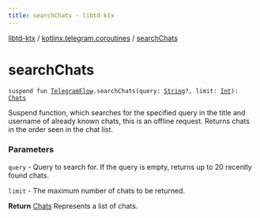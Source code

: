 ```yaml
---
title: searchChats - libtd-ktx
---
```


[libtd-ktx](../index.html) / [kotlinx.telegram.coroutines](index.html) / [searchChats](./search-chats.html)

# searchChats

`suspend fun `[`TelegramFlow`](../kotlinx.telegram.core/-telegram-flow/index.html)`.searchChats(query: `[`String`](https://kotlinlang.org/api/latest/jvm/stdlib/kotlin/-string/index.html)`?, limit: `[`Int`](https://kotlinlang.org/api/latest/jvm/stdlib/kotlin/-int/index.html)`): `[`Chats`](https://tdlibx.github.io/td/docs/org/drinkless/td/libcore/telegram/TdApi.Chats.html)

Suspend function, which searches for the specified query in the title and username of already
known chats, this is an offline request. Returns chats in the order seen in the chat list.

### Parameters

`query` - Query to search for. If the query is empty, returns up to 20 recently found chats.

`limit` - The maximum number of chats to be returned.

**Return**
[Chats](https://tdlibx.github.io/td/docs/org/drinkless/td/libcore/telegram/TdApi.Chats.html) Represents a list of chats.

